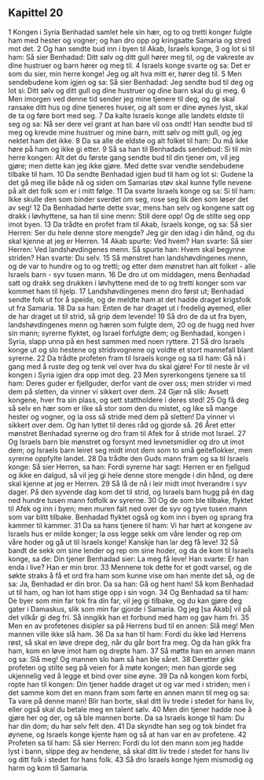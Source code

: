 ## Kapittel 20

1 Kongen i Syria Benhadad samlet hele sin hær, og to og tretti konger fulgte ham med hester og vogner; og han dro opp og kringsatte Samaria og stred mot det.
2 Og han sendte bud inn i byen til Akab, Israels konge,
3 og lot si til ham: Så sier Benhadad: Ditt sølv og ditt gull hører meg til, og de vakreste av dine hustruer og barn hører og meg til.
4 Israels konge svarte og sa: Det er som du sier, min herre konge! Jeg og alt hva mitt er, hører deg til.
5 Men sendebudene kom igjen og sa: Så sier Benhadad: Jeg sendte bud til deg og lot si: Ditt sølv og ditt gull og dine hustruer og dine barn skal du gi meg.
6 Men imorgen ved denne tid sender jeg mine tjenere til deg, og de skal ransake ditt hus og dine tjeneres huser, og alt som er dine øynes lyst, skal de ta og føre bort med seg.
7 Da kalte Israels konge alle landets eldste til seg og sa: Nå ser dere vel grant at han bare vil oss ondt! Han sendte bud til meg og krevde mine hustruer og mine barn, mitt sølv og mitt gull, og jeg nektet ham det ikke.
8 Da sa alle de eldste og alt folket til ham: Du må ikke høre på ham og ikke gi etter.
9 Så sa han til Benhadads sendebud: Si til min herre kongen: Alt det du første gang sendte bud til din tjener om, vil jeg gjøre; men dette kan jeg ikke gjøre. Med dette svar vendte sendebudene tilbake til ham.
10 Da sendte Benhadad igjen bud til ham og lot si: Gudene la det gå meg ille både nå og siden om Samarias støv skal kunne fylle nevene på alt det folk som er i mitt følge.
11 Da svarte Israels konge og sa: Si til ham: Ikke skulle den som binder sverdet om seg, rose seg lik den som løser det av seg!
12 Da Benhadad hørte dette svar, mens han selv og kongene satt og drakk i løvhyttene, sa han til sine menn: Still dere opp! Og de stilte seg opp imot byen.
13 Da trådte en profet fram til Akab, Israels konge, og sa: Så sier Herren: Ser du hele denne store mengde? Jeg gir den idag i din hånd, og du skal kjenne at jeg er Herren.
14 Akab spurte: Ved hvem? Han svarte: Så sier Herren: Ved landshøvdingenes menn. Så spurte han: Hvem skal begynne striden? Han svarte: Du selv.
15 Så mønstret han landshøvdingenes menn, og de var to hundre og to og tretti; og etter dem mønstret han alt folket - alle Israels barn - syv tusen mann.
16 De dro ut om middagen, mens Benhadad satt og drakk seg drukken i løvhyttene med de to og tretti konger som var kommet ham til hjelp.
17 Landshøvdingenes menn dro først ut; Benhadad sendte folk ut for å speide, og de meldte ham at det hadde draget krigsfolk ut fra Samaria.
18 Da sa han: Enten de har draget ut i fredelig øyemed, eller de har draget ut til strid, så grip dem levende!
19 Så dro de da ut fra byen, landshøvdingenes menn og hæren som fulgte dem,
20 og de hugg ned hver sin mann; syrerne flyktet, og Israel forfulgte dem; og Benhadad, kongen i Syria, slapp unna på en hest sammen med noen ryttere.
21 Så dro Israels konge ut og slo hestene og stridsvognene og voldte et stort mannefall blant syrerne.
22 Da trådte profeten fram til Israels konge og sa til ham: Gå nå i gang med å ruste deg og tenk vel over hva du skal gjøre! For til neste år vil kongen i Syria igjen dra opp imot deg.
23 Men syrerkongens tjenere sa til ham: Deres guder er fjellguder, derfor vant de over oss; men strider vi med dem på sletten, da vinner vi sikkert over dem.
24 Gjør nå slik: Avsett kongene, hver fra sin plass, og sett stattholdere i deres sted!
25 Og få deg så selv en hær som er like så stor som den du mistet, og like så mange hester og vogner, og la oss så stride med dem på sletten! Da vinner vi sikkert over dem. Og han lyttet til deres råd og gjorde så.
26 Året etter mønstret Benhadad syrerne og dro fram til Afek for å stride mot Israel.
27 Og Israels barn ble mønstret og forsynt med levnetsmidler og dro ut imot dem; og Israels barn leiret seg midt imot dem som to små geiteflokker, men syrerne oppfylte landet.
28 Da trådte den Guds mann fram og sa til Israels konge: Så sier Herren, sa han: Fordi syrerne har sagt: Herren er en fjellgud og ikke en dalgud, så vil jeg gi hele denne store mengde i din hånd, og dere skal kjenne at jeg er Herren.
29 Så lå de nå i leir midt imot hverandre i syv dager. På den syvende dag kom det til strid, og Israels barn hugg på én dag ned hundre tusen mann fotfolk av syrerne.
30 Og de som ble tilbake, flyktet til Afek og inn i byen; men muren falt ned over de syv og tyve tusen mann som var blitt tilbake. Benhadad flyktet også og kom inn i byen og sprang fra kammer til kammer.
31 Da sa hans tjenere til ham: Vi har hørt at kongene av Israels hus er milde konger; la oss legge sekk om våre lender og rep om våre hoder og gå ut til Israels konge! Kanskje han lar deg få leve!
32 Så bandt de sekk om sine lender og rep om sine hoder, og da de kom til Israels konge, sa de: Din tjener Benhadad sier: La meg få leve! Han svarte: Er han enda i live? Han er min bror.
33 Mennene tok dette for et godt varsel, og de søkte straks å få et ord fra ham som kunne vise om han mente det så, og de sa: Ja, Benhadad er din bror. Da sa han: Gå og hent ham! Så kom Benhadad ut til ham, og han lot ham stige opp i sin vogn.
34 Og Benhadad sa til ham: De byer som min far tok fra din far, vil jeg gi tilbake, og du kan gjøre deg gater i Damaskus, slik som min far gjorde i Samaria. Og jeg [sa Akab] vil på det vilkår gi deg fri. Så inngikk han et forbund med ham og gav ham fri.
35 Men en av profetenes disipler sa på Herrens bud til en annen: Slå meg! Men mannen ville ikke slå ham.
36 Da sa han til ham: Fordi du ikke lød Herrens røst, så skal en løve drepe deg, når du går bort fra meg. Og da han gikk fra ham, kom en løve imot ham og drepte ham.
37 Så møtte han en annen mann og sa: Slå meg! Og mannen slo ham så han ble såret.
38 Deretter gikk profeten og stilte seg på veien for å møte kongen; men han gjorde seg ukjennelig ved å legge et bind over sine øyne.
39 Da nå kongen kom forbi, ropte han til kongen: Din tjener hadde draget ut og var med i striden; men i det samme kom det en mann fram som førte en annen mann til meg og sa: Ta vare på denne mann! Blir han borte, skal ditt liv trede i stedet for hans liv, eller også skal du betale meg en talent sølv.
40 Men din tjener hadde noe å gjøre her og der, og så ble mannen borte. Da sa Israels konge til ham: Du har din dom; du har selv felt den.
41 Da skyndte han seg og tok bindet fra øynene, og Israels konge kjente ham og så at han var en av profetene.
42 Profeten sa til ham: Så sier Herren: Fordi du lot den mann som jeg hadde lyst i bann, slippe deg av hendene, så skal ditt liv trede i stedet for hans liv og ditt folk i stedet for hans folk.
43 Så dro Israels konge hjem mismodig og harm og kom til Samaria.
